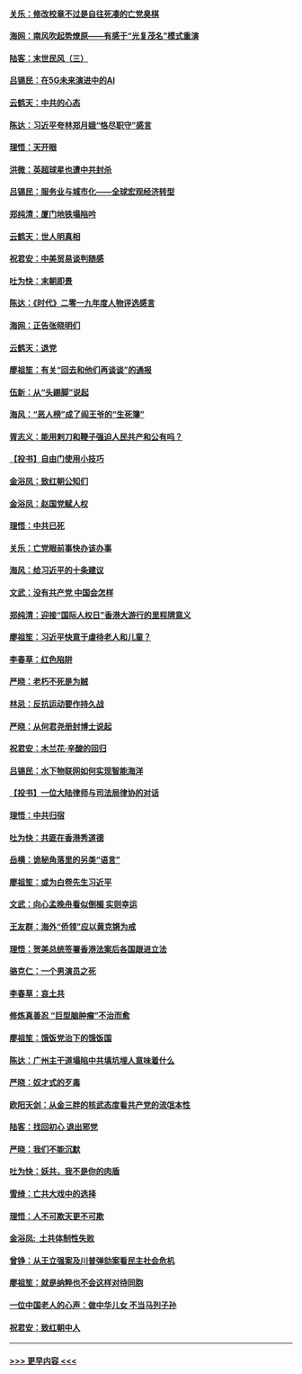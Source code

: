 #### [关乐：修改校章不过是自往死凑的亡党臭棋](../pages/nsc993/n11735097.md?t=12202133) 
#### [海网：南风吹起势燎原——有感于“光复茂名”模式重演](../pages/nsc993/n11732308.md?t=12202133) 
#### [陆客：末世民风（三）](../pages/nsc993/n11732211.md?t=12202133) 
#### [吕锡民：在5G未来演进中的AI](../pages/nsc993/n11730010.md?t=12202133) 
#### [云鹤天：中共的心态](../pages/nsc993/n11729906.md?t=12202133) 
#### [陈达：习近平夸林郑月娥“恪尽职守”感言](../pages/nsc993/n11729881.md?t=12202133) 
#### [理悟：天开眼](../pages/nsc993/n11729699.md?t=12202133) 
#### [洪微：英超球星也遭中共封杀](../pages/nsc993/n11727243.md?t=12202133) 
#### [吕锡民：服务业与城市化——全球宏观经济转型](../pages/nsc993/n11725845.md?t=12202133) 
#### [郑纯清：厦门地铁塌陷吟](../pages/nsc993/n11725813.md?t=12202133) 
#### [云鹤天：世人明真相](../pages/nsc993/n11725621.md?t=12202133) 
#### [祝君安：中美贸易谈判随感](../pages/nsc993/n11725609.md?t=12202133) 
#### [吐为快：末朝即景](../pages/nsc993/n11723365.md?t=12202133) 
#### [陈达：《时代》二零一九年度人物评选感言](../pages/nsc993/n11723337.md?t=12202133) 
#### [海网：正告张晓明们](../pages/nsc993/n11723228.md?t=12202133) 
#### [云鹤天：退党](../pages/nsc993/n11723056.md?t=12202133) 
#### [廖祖笙：有关“回去和他们再谈谈”的通报](../pages/nsc993/n11722442.md?t=12202133) 
#### [伍新：从“头踢脚”说起](../pages/nsc993/n11722429.md?t=12202133) 
#### [海风：“恶人榜”成了阎王爷的“生死簿”](../pages/nsc993/n11722272.md?t=12202133) 
#### [胥志义：能用剌刀和鞭子强迫人民共产和公有吗？](../pages/nsc993/n11720569.md?t=12202133) 
#### [【投书】自由门使用小技巧](../pages/nsc993/n11720180.md?t=12202133) 
#### [金浴凤：致红朝公知们](../pages/nsc993/n11720563.md?t=12202133) 
#### [金浴凤：赵国党赋人权](../pages/nsc993/n11720533.md?t=12202133) 
#### [理悟：中共已死](../pages/nsc993/n11720233.md?t=12202133) 
#### [关乐：亡党眼前事快办该办事](../pages/nsc993/n11719160.md?t=12202133) 
#### [海风：给习近平的十条建议](../pages/nsc993/n11717616.md?t=12202133) 
#### [文武：没有共产党 中国会怎样](../pages/nsc993/n11717584.md?t=12202133) 
#### [郑纯清：迎接“国际人权日”香港大游行的里程牌意义](../pages/nsc993/n11717417.md?t=12202133) 
#### [廖祖笙：习近平快意于虐待老人和儿童？](../pages/nsc993/n11715313.md?t=12202133) 
#### [李春草：红色陷阱](../pages/nsc993/n11715029.md?t=12202133) 
#### [严晓：老朽不死是为贼](../pages/nsc993/n11712910.md?t=12202133) 
#### [林忌：反抗运动要作持久战](../pages/nsc993/n11712623.md?t=12202133) 
#### [严晓：从何君尧册封博士说起](../pages/nsc993/n11712465.md?t=12202133) 
#### [祝君安：木兰花·辛酸的回归](../pages/nsc993/n11712381.md?t=12202133) 
#### [吕锡民：水下物联网如何实现智能海洋](../pages/nsc993/n11711158.md?t=12202133) 
#### [【投书】一位大陆律师与司法局律协的对话](../pages/nsc993/n11709675.md?t=12202133) 
#### [理悟：中共归宿](../pages/nsc993/n11710059.md?t=12202133) 
#### [吐为快：共匪在香港秀道德](../pages/nsc993/n11709979.md?t=12202133) 
#### [岳横：诡秘角落里的另类“语言”](../pages/nsc993/n11709792.md?t=12202133) 
#### [廖祖笙：或为白卷先生习近平](../pages/nsc993/n11708330.md?t=12202133) 
#### [文武：向心孟晚舟看似倒楣 实则幸运](../pages/nsc993/n11708236.md?t=12202133) 
#### [王友群：海外“侨领”应以黄克锵为戒](../pages/nsc993/n11706176.md?t=12202133) 
#### [理悟：贺美总统签署香港法案后各国跟进立法](../pages/nsc993/n11706853.md?t=12202133) 
#### [骆克仁：一个男演员之死](../pages/nsc993/n11706677.md?t=12202133) 
#### [李春草：哀土共](../pages/nsc993/n11706255.md?t=12202133) 
#### [修炼真善忍 “巨型脑肿瘤”不治而愈](../pages/nsc993/n11705340.md?t=12202133) 
#### [廖祖笙：饿饭党治下的饿饭国](../pages/nsc993/n11705085.md?t=12202133) 
#### [陈达：广州主干道塌陷中共填坑埋人意味着什么](../pages/nsc993/n11705046.md?t=12202133) 
#### [严晓：奴才式的歹毒](../pages/nsc993/n11704826.md?t=12202133) 
#### [欧阳天剑：从金三胖的核武态度看共产党的流氓本性](../pages/nsc993/n11702238.md?t=12202133) 
#### [陆客：找回初心 退出邪党](../pages/nsc993/n11702213.md?t=12202133) 
#### [严晓：我们不能沉默](../pages/nsc993/n11702110.md?t=12202133) 
#### [吐为快：妖共，我不是你的肉盾](../pages/nsc993/n11701366.md?t=12202133) 
#### [雪绮：亡共大戏中的选择](../pages/nsc993/n11699922.md?t=12202133) 
#### [理悟：人不可欺天更不可欺](../pages/nsc993/n11699657.md?t=12202133) 
#### [金浴凤:  土共体制性失败](../pages/nsc993/n11699361.md?t=12202133) 
#### [曾铮：从王立强案及川普弹劾案看民主社会危机](../pages/nsc993/n11699318.md?t=12202133) 
#### [廖祖笙：就是纳粹也不会这样对待同胞](../pages/nsc993/n11697658.md?t=12202133) 
#### [一位中国老人的心声：做中华儿女 不当马列子孙](../pages/nsc993/n11697525.md?t=12202133) 
#### [祝君安：致红朝中人](../pages/nsc993/n11697518.md?t=12202133) 

----
#### [ >>> 更早内容 <<< ](../indexes/nsc993-earlier.md)
